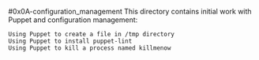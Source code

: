 

#0x0A-configuration_management This directory contains initial work with Puppet and configuration management:

    Using Puppet to create a file in /tmp directory
    Using Puppet to install puppet-lint
    Using Puppet to kill a process named killmenow

